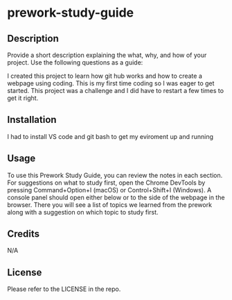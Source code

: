 # prework-study-guide

## Description

Provide a short description explaining the what, why, and how of your project. Use the following questions as a guide:

I created this project to learn how git hub works and how to create a webpage using coding. This is my first time coding so I was eager to get started. This project was a challenge and I did have to restart a few times to get it right. 


## Installation

I had to install VS code and git bash to get my eviroment up and running 

## Usage

To use this Prework Study Guide, you can review the notes in each section. For suggestions on what to study first, open the Chrome DevTools by pressing Command+Option+I (macOS) or Control+Shift+I (Windows). A console panel should open either below or to the side of the webpage in the browser. There you will see a list of topics we learned from the prework along with a suggestion on which topic to study first.

## Credits

N/A

## License

Please refer to the LICENSE in the repo.
